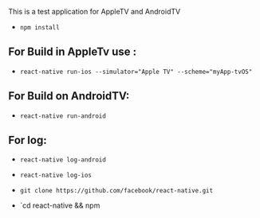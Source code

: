 This is a test application for AppleTV and AndroidTV

- `npm install`

## For Build in AppleTv use :
- `react-native run-ios --simulator="Apple TV" --scheme="myApp-tvOS"`


## For Build on AndroidTV:
- `react-native run-android`


## For log:
- `react-native log-android`
- `react-native log-ios`

- `git clone https://github.com/facebook/react-native.git`
- `cd react-native && npm